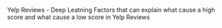Yelp Reviews -  Deep Leatning
Factors that can explain what cause a high score and what cause a low score in Yelp Reviews
